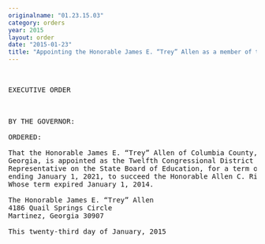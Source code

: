 ```yaml
---
originalname: "01.23.15.03"
category: orders
year: 2015
layout: order
date: "2015-01-23"
title: "Appointing the Honorable James E. “Trey” Allen as a member of the State Board of Education"
---
```

<pre>
 

EXECUTIVE ORDER

 

BY THE GOVERNOR:

ORDERED:

That the Honorable James E. “Trey” Allen of Columbia County,
Georgia, is appointed as the Twelfth Congressional District
Representative on the State Board of Education, for a term of ofﬁce
ending January 1, 2021, to succeed the Honorable Allen C. Rice,
Whose term expired January 1, 2014.

The Honorable James E. “Trey” Allen
4186 Quail Springs Circle
Martinez, Georgia 30907

This twenty-third day of January, 2015

 

 

 

 

 

</pre>
